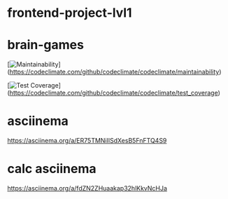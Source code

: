 # frontend-project-lvl1

# brain-games

[![Maintainability](https://api.codeclimate.com/v1/badges/a99a88d28ad37a79dbf6/maintainability)]
(https://codeclimate.com/github/codeclimate/codeclimate/maintainability)

[![Test Coverage](https://api.codeclimate.com/v1/badges/a99a88d28ad37a79dbf6/test_coverage)]
(https://codeclimate.com/github/codeclimate/codeclimate/test_coverage)

# asciinema

 https://asciinema.org/a/ER75TMNiIlSdXesB5FnFTQ4S9
 
 # calc asciinema
 https://asciinema.org/a/fdZN2ZHuaakap32hlKkvNcHJa
 